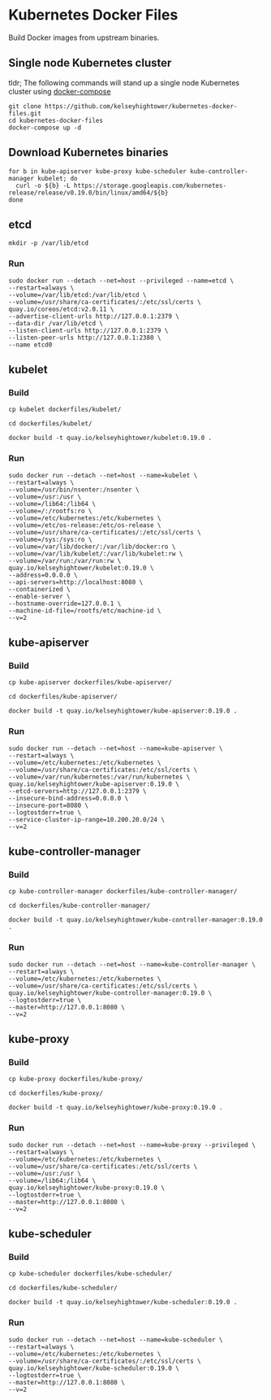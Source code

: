 # Kubernetes Docker Files

Build Docker images from upstream binaries.

## Single node Kubernetes cluster

tldr; The following commands will stand up a single node Kubernetes cluster using [docker-compose](https://github.com/docker/compose)

```
git clone https://github.com/kelseyhightower/kubernetes-docker-files.git
cd kubernetes-docker-files
docker-compose up -d
```

## Download Kubernetes binaries

```
for b in kube-apiserver kube-proxy kube-scheduler kube-controller-manager kubelet; do
  curl -o ${b} -L https://storage.googleapis.com/kubernetes-release/release/v0.19.0/bin/linux/amd64/${b}
done
```

## etcd

```
mkdir -p /var/lib/etcd
```

### Run

```
sudo docker run --detach --net=host --privileged --name=etcd \
--restart=always \
--volume=/var/lib/etcd:/var/lib/etcd \
--volume=/usr/share/ca-certificates/:/etc/ssl/certs \
quay.io/coreos/etcd:v2.0.11 \
--advertise-client-urls http://127.0.0.1:2379 \
--data-dir /var/lib/etcd \
--listen-client-urls http://127.0.0.1:2379 \
--listen-peer-urls http://127.0.0.1:2380 \
--name etcd0
```

## kubelet

### Build

```
cp kubelet dockerfiles/kubelet/
```

```
cd dockerfiles/kubelet/
```

```
docker build -t quay.io/kelseyhightower/kubelet:0.19.0 .
```

### Run

```
sudo docker run --detach --net=host --name=kubelet \
--restart=always \
--volume=/usr/bin/nsenter:/nsenter \
--volume=/usr:/usr \
--volume=/lib64:/lib64 \
--volume=/:/rootfs:ro \
--volume=/etc/kubernetes:/etc/kubernetes \
--volume=/etc/os-release:/etc/os-release \
--volume=/usr/share/ca-certificates/:/etc/ssl/certs \
--volume=/sys:/sys:ro \
--volume=/var/lib/docker/:/var/lib/docker:ro \
--volume=/var/lib/kubelet/:/var/lib/kubelet:rw \
--volume=/var/run:/var/run:rw \
quay.io/kelseyhightower/kubelet:0.19.0 \
--address=0.0.0.0 \
--api-servers=http://localhost:8080 \
--containerized \
--enable-server \
--hostname-override=127.0.0.1 \
--machine-id-file=/rootfs/etc/machine-id \
--v=2
```

## kube-apiserver

### Build

```
cp kube-apiserver dockerfiles/kube-apiserver/
```

```
cd dockerfiles/kube-apiserver/
```

```
docker build -t quay.io/kelseyhightower/kube-apiserver:0.19.0 .
```

### Run

```
sudo docker run --detach --net=host --name=kube-apiserver \
--restart=always \
--volume=/etc/kubernetes:/etc/kubernetes \
--volume=/usr/share/ca-certificates:/etc/ssl/certs \
--volume=/var/run/kubernetes:/var/run/kubernetes \
quay.io/kelseyhightower/kube-apiserver:0.19.0 \
--etcd-servers=http://127.0.0.1:2379 \
--insecure-bind-address=0.0.0.0 \
--insecure-port=8080 \
--logtostderr=true \
--service-cluster-ip-range=10.200.20.0/24 \
--v=2
```

## kube-controller-manager

### Build

```
cp kube-controller-manager dockerfiles/kube-controller-manager/
```

```
cd dockerfiles/kube-controller-manager/
```

```
docker build -t quay.io/kelseyhightower/kube-controller-manager:0.19.0 .
```

### Run

```
sudo docker run --detach --net=host --name=kube-controller-manager \
--restart=always \
--volume=/etc/kubernetes:/etc/kubernetes \
--volume=/usr/share/ca-certificates:/etc/ssl/certs \
quay.io/kelseyhightower/kube-controller-manager:0.19.0 \
--logtostderr=true \
--master=http://127.0.0.1:8080 \
--v=2
```

## kube-proxy

### Build

```
cp kube-proxy dockerfiles/kube-proxy/
```

```
cd dockerfiles/kube-proxy/
```

```
docker build -t quay.io/kelseyhightower/kube-proxy:0.19.0 .
```

### Run

```
sudo docker run --detach --net=host --name=kube-proxy --privileged \
--restart=always \
--volume=/etc/kubernetes:/etc/kubernetes \
--volume=/usr/share/ca-certificates:/etc/ssl/certs \
--volume=/usr:/usr \
--volume=/lib64:/lib64 \
quay.io/kelseyhightower/kube-proxy:0.19.0 \
--logtostderr=true \
--master=http://127.0.0.1:8080 \
--v=2
```

## kube-scheduler

### Build

```
cp kube-scheduler dockerfiles/kube-scheduler/
```

```
cd dockerfiles/kube-scheduler/
```

```
docker build -t quay.io/kelseyhightower/kube-scheduler:0.19.0 .
```

### Run

```
sudo docker run --detach --net=host --name=kube-scheduler \
--restart=always \
--volume=/etc/kubernetes:/etc/kubernetes \
--volume=/usr/share/ca-certificates/:/etc/ssl/certs \
quay.io/kelseyhightower/kube-scheduler:0.19.0 \
--logtostderr=true \
--master=http://127.0.0.1:8080 \
--v=2
```

